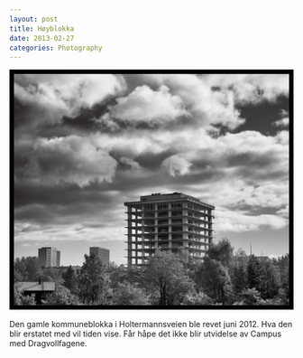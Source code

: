```yaml
---
layout: post
title: Høyblokka
date: 2013-02-27
categories: Photography
---
```


![Høyblokka i Holtermannsveien](/assets/img/20120615-DSC00081.jpg " ")

Den gamle kommuneblokka i Holtermannsveien ble revet juni 2012. Hva den blir erstatet med vil tiden vise. Får håpe det ikke blir utvidelse av Campus med Dragvollfagene.
